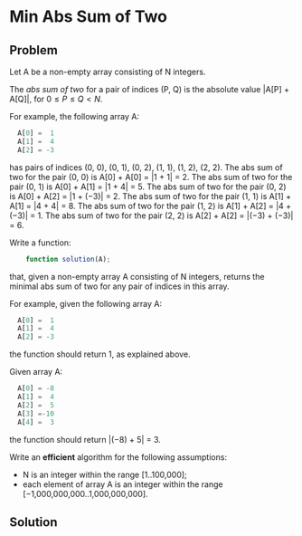 # Min Abs Sum of Two

## Problem

Let A be a non-empty array consisting of N integers.

The _abs sum of two_ for a pair of indices (P, Q) is the absolute value |A[P] + A[Q]|, for $0 ≤ P ≤ Q < N$.

For example, the following array A:

```js
  A[0] =  1
  A[1] =  4
  A[2] = -3
```

has pairs of indices (0, 0), (0, 1), (0, 2), (1, 1), (1, 2), (2, 2).
The abs sum of two for the pair (0, 0) is A[0] + A[0] = |1 + 1| = 2.
The abs sum of two for the pair (0, 1) is A[0] + A[1] = |1 + 4| = 5.
The abs sum of two for the pair (0, 2) is A[0] + A[2] = |1 + (−3)| = 2.
The abs sum of two for the pair (1, 1) is A[1] + A[1] = |4 + 4| = 8.
The abs sum of two for the pair (1, 2) is A[1] + A[2] = |4 + (−3)| = 1.
The abs sum of two for the pair (2, 2) is A[2] + A[2] = |(−3) + (−3)| = 6.

Write a function:

```js
    function solution(A);
```

that, given a non-empty array A consisting of N integers, returns the minimal abs sum of two for any pair of indices in this array.

For example, given the following array A:

```js
  A[0] =  1
  A[1] =  4
  A[2] = -3
```

the function should return 1, as explained above.

Given array A:

```js
  A[0] = -8
  A[1] =  4
  A[2] =  5
  A[3] =-10
  A[4] =  3
```

the function should return |(−8) + 5| = 3.

Write an **efficient** algorithm for the following assumptions:

- N is an integer within the range [1..100,000];
- each element of array A is an integer within the range [−1,000,000,000..1,000,000,000].


## Solution